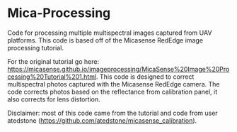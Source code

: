 # Mica-Processing
 Code for processing multiple multispectral images captured from UAV platforms. This code is based off of the Micasense RedEdge image processing tutorial. 
  
For the original tutorial go here: https://micasense.github.io/imageprocessing/MicaSense%20Image%20Processing%20Tutorial%201.html. 
This code is designed to correct multispectral photos captured with the Micasense RedEdge camera. The code corrects photos based on the reflectance from calibration panel, it also corrects for lens distortion. 
  
Disclaimer: most of this code came from the tutorial and code from user atedstone (https://github.com/atedstone/micasense_calibration). 
